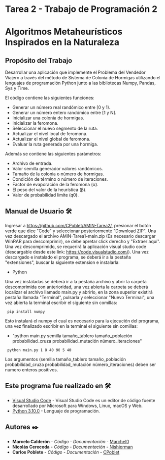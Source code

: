# Tarea 2 - Trabajo de Programación 2
# Algoritmos Metaheurísticos Inspirados en la Naturaleza
## Propósito del Trabajo
Desarrollar una aplicación que implemente el Problema del Vendedor Viajero a través del método de Sistema de Colonia de Hormigas utilizando el lenguajes de programación Python junto a las bibliotecas Numpy, Pandas, Sys y Time.

El código contiene las siguientes funciones:

- Generar un número real randómico entre [0 y 1).
- Generar un número entero randómico entre [1 y N].
- Inicializar una colonia de hormigas.
- Inicializar la feromona.
- Seleccionar el nuevo segmento de la ruta.
- Actualizar el nivel local de feromona.
- Actualizar el nivel global de feromona.
- Evaluar la ruta generada por una hormiga.


Además se contiene las siguientes parámetros:

- Archivo de entrada.
- Valor semilla generador valores randómicos.
- Tamaño de la colonia o número de hormigas.
- Condición de término o número de iteraciones.
- Factor de evaporación de la feromona (α).
- El peso del valor de la heurística (β).
- Valor de probabilidad límite (q0).


## Manual de Usuario 🛠️
Ingresar a https://github.com/CPoblet/AMIN-Tarea2/, presionar el botón verde que dice "Code" y seleccionar posteriormente "Download ZIP".
Una vez descargado el archivo AMIN-Tarea1-main.zip (Es necesario descargar WinRAR para descomprimir), se debe apretar click derecho y "Extraer aquí".
Una vez descomprimido, se requerirá la aplicación visual studio code (descargable desde este link: https://code.visualstudio.com/).
Una vez descargado e instalado el programa, se deberá ir a la pestaña "extensiones", buscar la siguiente extension e instalarla:

- Python

Una vez instaladas se deberá ir a la pestaña archivo y abrir la carpeta descomprimida con anterioridad, una vez abierta la carpeta se deberá localizar el archivo llamado main.py y abrirlo, en la zona superior existirá pestaña llamada "Terminal", pulsarla y seleccionar "Nuevo Terminal", una vez abierta la terminal escribir el siguiente sin comillas:

~~~ 
 pip install numpy
~~~

Esto instalará el numpy el cual es necesario para la ejecución del programa, una vez finalizado escribir en la terminal el siguiente sin comillas:

- "python main.py semilla tamaño_tablero tamaño_población probabilidad_cruza probabilidad_mutación número_iteraciones"
~~~ 
 python main.py 1 8 40 90 5 40
~~~

Los argumentos (semilla tamaño_tablero tamaño_población probabilidad_cruza probabilidad_mutación número_iteraciones) deben ser numero enteros positivos.
## Este programa fue realizado en 🛠️
* [Visual Studio Code](https://code.visualstudio.com) - Visual Studio Code es un editor de código fuente desarrollado por Microsoft para Windows, Linux, macOS y Web.
* [Python 3.10.0](https://www.python.org/downloads/release/python-3100/) - Lenguaje de programación.
## Autores ✒️
* **Marcelo Calderón** - *Código - Documentación* - [Marchel0](https://github.com/Marchel0)
* **Nicolás Cereceda** - *Código - Documentación* - [Nishiorman](https://github.com/Nishiorman)
* **Carlos Poblete** - *Código - Documentación* - [CPoblet](https://github.com/CPoblet)
